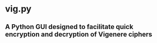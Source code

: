 # vig.py

## A Python GUI designed to facilitate quick encryption and decryption of Vigenere ciphers
